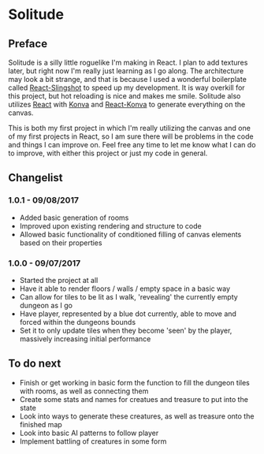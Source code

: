 # Solitude

## Preface
Solitude is a silly little roguelike I'm making in React. I plan to add textures later, but
right now I'm really just learning as I go along. The architecture may look a bit strange,
and that is because I used a wonderful boilerplate called [React-Slingshot](https://github.com/coryhouse/react-slingshot)
to speed up my development. It is way overkill for this project, but hot reloading is nice and makes me smile. Solitude also utilizes
[React](https://facebook.github.io/react/) with [Konva](https://konvajs.github.io/) and
[React-Konva](https://github.com/lavrton/react-konva) to generate everything on the canvas.

This is both my first project in which I'm really utilizing the canvas and one of my first projects in React,
so I am sure there will be problems in the code and things I can improve on. Feel free any time to let me know what I can do to
improve, with either this project or just my code in general.

## Changelist

### 1.0.1 - 09/08/2017
- Added basic generation of rooms
- Improved upon existing rendering and structure to code
- Allowed basic functionality of conditioned filling of canvas elements based on their properties

### 1.0.0 - 09/07/2017
- Started the project at all
- Have it able to render floors / walls / empty space in a basic way
- Can allow for tiles to be lit as I walk, 'revealing' the currently empty dungeon as I go
- Have player, represented by a blue dot currently, able to move and forced within the dungeons bounds
- Set it to only update tiles when they become 'seen' by the player, massively increasing initial performance

## To do next
- Finish or get working in basic form the function to fill the dungeon tiles with rooms,
as well as connecting them
- Create some stats and names for creatues and treasure to put into the state
- Look into ways to generate these creatures, as well as treasure onto the finished map
- Look into basic AI patterns to follow player
- Implement battling of creatures in some form
